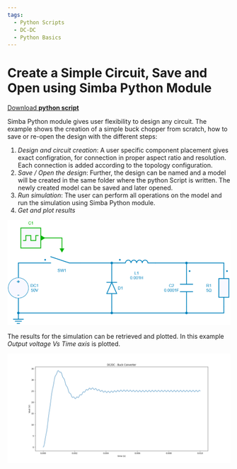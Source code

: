 ```yaml
---
tags:
  - Python Scripts
  - DC-DC
  - Python Basics
---
```


# Create a Simple Circuit, Save and Open using Simba Python Module

[Download **python script**](4.%20Open-Save%20Project%20File.py)

Simba Python module gives user flexibility to design any circuit. The example shows the creation of a simple buck chopper from scratch, how to save or re-open the design with the different steps:

1. *Design and circuit creation*:
   A user specific component placement gives exact configration, for connection in proper aspect ratio and resolution. Each connection is added according to the topology configuration.
2. *Save / Open the design*:
    Further, the design can be named and a model will be created in the same folder where the python Script is written.
    The newly created model can be saved and later opened.
3. *Run simulation*:
   The user can perform all operations on the model and run the simulation using Simba Python module.
4. *Get and plot results*

![DC-DC Buck Converter](fig/buck.png)

The results for the simulation can be retrieved and plotted. In this example *Output voltage Vs Time axis* is plotted.

![Output voltage Vs Time](fig/VoutVsTime.png)